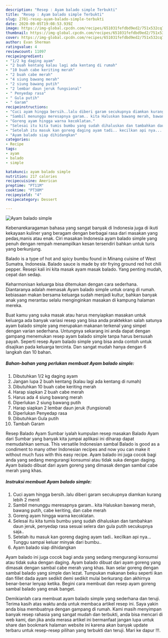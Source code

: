 ```yaml
---
description: "Resep : Ayam balado simple Terbukti"
title: "Resep : Ayam balado simple Terbukti"
slug: 2701-resep-ayam-balado-simple-terbukti
date: 2020-09-05T19:08:53.939Z
image: https://img-global.cpcdn.com/recipes/651031fefdbd9ed2/751x532cq70/ayam-balado-simple-foto-resep-utama.jpg
thumbnail: https://img-global.cpcdn.com/recipes/651031fefdbd9ed2/751x532cq70/ayam-balado-simple-foto-resep-utama.jpg
cover: https://img-global.cpcdn.com/recipes/651031fefdbd9ed2/751x532cq70/ayam-balado-simple-foto-resep-utama.jpg
author: Evan Sherman
ratingvalue: 4
reviewcount: 11097
recipeingredient:
- "1/2 kg daging ayam"
- "2 buah kentang kalau lagi ada kentang di rumah"
- "10 buah cabe keriting merah"
- "2 buah cabe merah"
- "4 siung bawang merah"
- "2 siung bawang putih"
- "2 lembar daun jeruk fungsional"
- " Penyedap rasa"
- " Gula putih"
- " Garam"
recipeinstructions:
- "Cuci ayam hingga bersih..lalu diberi garam secukupnya diamkan kurang lebih 2 menit"
- "Sambil menunggu meresapnya garam.. kita Haluskan bawang merah, bawang putih, cabe keriting, dan cabe merah"
- "Goreng ayam hingga warna kecoklatan."
- "Selesai itu kita tumis bumbu yang sudah dihaluskan dan tambahkan daun jeruk, penyedap rasa sesuai selera dan gula putih secukupnya saja.."
- "Setelah itu masuk kan goreng daging ayam tadi.. kecilkan api nya... Tunggu sampai keluar minyak dari bumbu.."
- "Ayam balado siap dihidangkan"
categories:
- Recipe
tags:
- ayam
- balado
- simple

katakunci: ayam balado simple 
nutrition: 217 calories
recipecuisine: American
preptime: "PT11M"
cooktime: "PT38M"
recipeyield: "4"
recipecategory: Dessert

---
```



![Ayam balado simple](https://img-global.cpcdn.com/recipes/651031fefdbd9ed2/751x532cq70/ayam-balado-simple-foto-resep-utama.jpg)

Kebenarekaragaman bahasa yang sangat banyak di Indonesia juga di ikuti kekayaan kuliner yang beragam dengan berbagai rasa dari masakan yang pedas,manis atau enak. Ciri masakan Indonesia ayam balado simple yang penuh dengan rempah menampilkan kesan tersendiri bahkan untuk turis yang berkunjung.


Balado is a type of hot and spicy bumbu found in Minang cuisine of West Sumatra, Indonesia. Balado sauce is made by stir frying ground red hot chili pepper. Resepi kali ini kita masak ayam masak balado. Yang penting mudah, cepat dan sedap.

Keharmonisan keluarga bisa ditemukan dengan cara sederhana. Diantaranya adalah memasak Ayam balado simple untuk orang di rumah. kebiasaan makan bersama keluarga sudah menjadi kultur, bahkan banyak anak yang merantau selalu menginginkan masakan di kampung halaman mereka.

Buat kamu yang suka masak atau harus menyiapkan masakan untuk keluarga ada banyak variasi resep yang bisa anda praktekkan salah satunya ayam balado simple yang merupakan makanan terkenal yang simpel dengan varian sederhana. Untungnya sekarang ini anda dapat dengan gampang menemukan resep ayam balado simple tanpa harus bersusah payah.
Seperti resep Ayam balado simple yang bisa anda contoh untuk disajikan pada keluarga tercinta. Dan sangat mudah hanya dengan 6 langkah dan 10 bahan.


<!--inarticleads1-->

##### Bahan-bahan yang perlukan membuat Ayam balado simple:

1. Dibutuhkan 1/2 kg daging ayam
1. Jangan lupa 2 buah kentang (kalau lagi ada kentang di rumah)
1. Dibutuhkan 10 buah cabe keriting merah
1. Harap siapkan 2 buah cabe merah
1. Harus ada 4 siung bawang merah
1. Diperlukan 2 siung bawang putih
1. Harap siapkan 2 lembar daun jeruk (fungsional)
1. Diperlukan  Penyedap rasa
1. Dibutuhkan  Gula putih
1. Tambah  Garam


Resep Balado Ayam Sumbar iyalah kumpulan resep masakan Balado Ayam dari Sumbar yang banyak kita jumpai aplikasi ini diharap dapat memudahkan semua. This versatile Indonesian sambal Balado is good as a condiment to many other Indonesian recipes and now you can make it without much fuss with this easy recipe. Ayam balado ini juga cocok bagi anda yang sedang mengurangi konsumsi atau tidak suka dengan daging. Ayam balado dibuat dari ayam goreng yang dimasak dengan sambal cabe merah yang khas. 

<!--inarticleads2-->

##### Instruksi membuat  Ayam balado simple:

1. Cuci ayam hingga bersih..lalu diberi garam secukupnya diamkan kurang lebih 2 menit
1. Sambil menunggu meresapnya garam.. kita Haluskan bawang merah, bawang putih, cabe keriting, dan cabe merah
1. Goreng ayam hingga warna kecoklatan.
1. Selesai itu kita tumis bumbu yang sudah dihaluskan dan tambahkan daun jeruk, penyedap rasa sesuai selera dan gula putih secukupnya saja..
1. Setelah itu masuk kan goreng daging ayam tadi.. kecilkan api nya... Tunggu sampai keluar minyak dari bumbu..
1. Ayam balado siap dihidangkan


Ayam balado ini juga cocok bagi anda yang sedang mengurangi konsumsi atau tidak suka dengan daging. Ayam balado dibuat dari ayam goreng yang dimasak dengan sambal cabe merah yang khas. Ikan selar goreng dengan sambal balado yang simple dan lezat. Tumpukan makanan beku seperti ikan dan fillet dada ayam sedikit demi sedikit mulai berkurang dan akhirnya benar-benar lenyap ketika. Begini cara membuat dan resep ayam goreng sambal balado yang enak banget. 

Demikianlah cara membuat ayam balado simple yang sederhana dan teruji. Terima kasih atas waktu anda untuk membaca artikel resep ini. Saya yakin anda bisa membuatnya dengan gampang di rumah. Kami masih menyimpan banyak resep rahasia yang sangat mudah dan terbukti, anda bisa mencari di web kami, dan jika anda merasa artikel ini bermanfaat jangan lupa untuk share dan bookmark halaman website ini karena akan banyak update terbaru untuk resep-resep pilihan yang terbukti dan teruji. Mari ke dapur !!!. 

